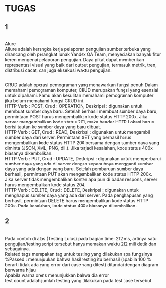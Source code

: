 # TUGAS

## 1 
<br/>Alure 
<br/>Allure adalah kerangka kerja pelaporan pengujian sumber terbuka yang dirancang oleh perangkat lunak Yandex QA Team, menyediakan banyak fitur keren mengenai pelaporan pengujian. Daya pikat dapat memberikan representasi visual yang baik dari output pengujian, termasuk metrik, tren, distribusi cacat, dan juga eksekusi waktu pengujian.

<br/>CRUD adalah operasi pemograman yang menawarkan fungsi penuh Dalam memahami pemograman komputer, CRUD merupakan fungsi yang esensial untuk dipahami. Kamu akan kesulitan memahami pemograman komputer jika belum memahami fungsi CRUD ini.
<br/> HTTP Verb : POST, Crud : OPERATION, Deskripsi : digunakan untuk membuat sumber daya baru. Setelah berhasil membuat sumber daya baru, permintaan POST harus mengembalikan kode status HTTP 200x. Jika server mengembalikan kode status 201, maka header HTTP Lokasi harus berisi tautan ke sumber daya yang baru dibuat.
<br/> HTTP Verb : GET, Crud : READ, Deskripsi : digunakan untuk mengambil sumber daya dari server. Permintaan GET yang berhasil harus mengembalikan kode status HTTP 200 bersama dengan sumber daya yang diminta (JSON, XML, PNG, dll.). Jika terjadi kesalahan, kode status 400x biasanya dikembalikan.
<br/> HTTP Verb : PUT, Crud : UPDATE, Deskripsi : digunakan untuk memperbarui sumber daya yang ada di server dengan sepenuhnya mengganti sumber daya yang ada dengan yang baru. Setelah pembaruan sumber daya berhasil, permintaan PUT akan mengembalikan kode status HTTP 200x. Jika server tidak mengembalikan konten apa pun di badan respons, server harus mengembalikan kode status 204.
<br/> HTTP Verb : DELETE, Crud :  DELETE, Deskripsi : digunakan untuk menghapus sumber daya yang ada dari server. Pada penghapusan yang berhasil, permintaan DELETE harus mengembalikan kode status HTTP 200x. Pada kesalahan, kode status 400x biasanya dikembalikan.

## 2
<br/> Pada contoh di atas (Testing Lulus) pada bagian time: 212 ms, artinya satu pengujian/testing script tersebut hanya memakan waktu 212 mili detik dan sebagainya.
<br/>Related tags merupakan tag untuk testing yang dilakukan apa fungsinya
<br/>%Passed : menunjuukan bahwa hasil testing itu berhasil (apabila 100 % berarti tidak ada yang error dari case yang ditest) ditandai dengan diagram berwarna hijau
<br/> Apabila warna orens menunjukkan bahwa dia error 
<br/> test count adalah jumlah testing yang dilakukan pada test case tersebut
